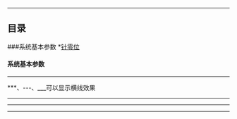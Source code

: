 *****
## 目录
###系统基本参数
    *[针零位](#针零位)

#### 系统基本参数 
-----------
***、---、___可以显示横线效果

***
---
___


